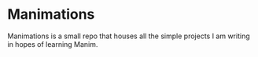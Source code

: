 # Manimations

Manimations is a small repo that houses all the simple projects I am writing in hopes of learning Manim.
